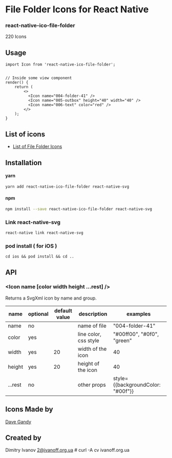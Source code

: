 # File Folder Icons for React Native

### react-native-ico-file-folder

220 Icons

## Usage

```
import Icon from 'react-native-ico-file-folder';


// Inside some view component
render() {
    return (
        <>
          <Icon name="004-folder-41" />
          <Icon name="005-outbox" height="40" width="40" />
          <Icon name="006-text" color="red" />
        </>
    );
}

```

## List of icons

- [List of File Folder Icons](http://ico.simpleness.org/pack/file-folder)

## Installation

#### yarn

```bash
yarn add react-native-ico-file-folder react-native-svg
```

#### npm

```bash
npm install --save react-native-ico-file-folder react-native-svg
```

### Link react-native-svg

```bash
react-native link react-native-svg
```

### pod install ( for iOS )

```
cd ios && pod install && cd ..
```

## API

### <Icon name [color width height ...rest] />

Returns a SvgXml icon by name and group.

 name | optional | default value | description | examples
------|----------|---------------|-------------|---------
name | no |  | name of file | "004-folder-41"
color | yes | | line color, css style | "#00ff00", "#0f0", "green"
width | yes | 20 | width of the icon | 40
height | yes | 20 | height of the icon | 40
...rest | no | | other props | style={{backgroundColor: "#00f"}}

## Icons Made by

[Dave Gandy](https://www.flaticon.com/authors/dave-gandy)

## Created by

Dimitry Ivanov <2@ivanoff.org.ua> # curl -A cv ivanoff.org.ua
